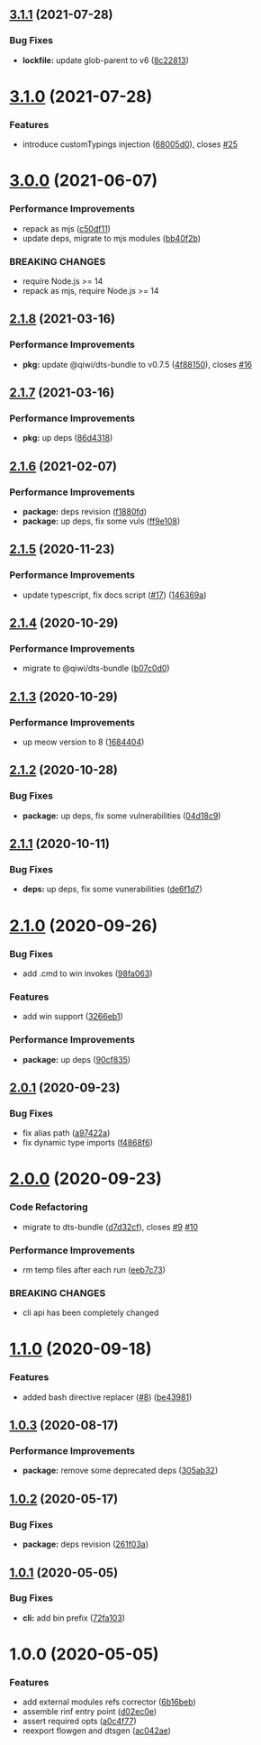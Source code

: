 ## [3.1.1](https://github.com/qiwi/libdefkit/compare/v3.1.0...v3.1.1) (2021-07-28)


### Bug Fixes

* **lockfile:** update glob-parent to v6 ([8c22813](https://github.com/qiwi/libdefkit/commit/8c22813602288051f5a1d6a8aff6cf50eac629b8))

# [3.1.0](https://github.com/qiwi/libdefkit/compare/v3.0.0...v3.1.0) (2021-07-28)


### Features

* introduce customTypings injection ([68005d0](https://github.com/qiwi/libdefkit/commit/68005d0f0869d72595331caa3ce53e2a7611139f)), closes [#25](https://github.com/qiwi/libdefkit/issues/25)

# [3.0.0](https://github.com/qiwi/libdefkit/compare/v2.1.8...v3.0.0) (2021-06-07)


### Performance Improvements

* repack as mjs ([c50df11](https://github.com/qiwi/libdefkit/commit/c50df11aed9ec88f21d81fdf15bcd4257f0ee058))
* update deps, migrate to mjs modules ([bb40f2b](https://github.com/qiwi/libdefkit/commit/bb40f2bab2d306c1baa37ef892dc885d26154c70))


### BREAKING CHANGES

* require Node.js >= 14
* repack as mjs, require Node.js >= 14

## [2.1.8](https://github.com/qiwi/libdefkit/compare/v2.1.7...v2.1.8) (2021-03-16)


### Performance Improvements

* **pkg:** update @qiwi/dts-bundle to v0.7.5 ([4f88150](https://github.com/qiwi/libdefkit/commit/4f88150b34af4c71a62a38ab8be3003bf5d375b4)), closes [#16](https://github.com/qiwi/libdefkit/issues/16)

## [2.1.7](https://github.com/qiwi/libdefkit/compare/v2.1.6...v2.1.7) (2021-03-16)


### Performance Improvements

* **pkg:** up deps ([86d4318](https://github.com/qiwi/libdefkit/commit/86d4318545b9f8fc761ee9f74eac136e023c958c))

## [2.1.6](https://github.com/qiwi/libdefkit/compare/v2.1.5...v2.1.6) (2021-02-07)


### Performance Improvements

* **package:** deps revision ([f1880fd](https://github.com/qiwi/libdefkit/commit/f1880fd35d0ad35d7f8695b442fb3d851b9995f6))
* **package:** up deps, fix some vuls ([ff9e108](https://github.com/qiwi/libdefkit/commit/ff9e108a260c18903fef590d67aae09d80064963))

## [2.1.5](https://github.com/qiwi/libdefkit/compare/v2.1.4...v2.1.5) (2020-11-23)


### Performance Improvements

* update typescript, fix docs script ([#17](https://github.com/qiwi/libdefkit/issues/17)) ([146369a](https://github.com/qiwi/libdefkit/commit/146369aa898f03a242b730ba29c2e6f6f96926eb))

## [2.1.4](https://github.com/qiwi/libdefkit/compare/v2.1.3...v2.1.4) (2020-10-29)


### Performance Improvements

* migrate to @qiwi/dts-bundle ([b07c0d0](https://github.com/qiwi/libdefkit/commit/b07c0d02061319b9796202a46e39c0da9463e51d))

## [2.1.3](https://github.com/qiwi/libdefkit/compare/v2.1.2...v2.1.3) (2020-10-29)


### Performance Improvements

* up meow version to 8 ([1684404](https://github.com/qiwi/libdefkit/commit/16844042e16fec780ba182be94fd604dd81f3129))

## [2.1.2](https://github.com/qiwi/libdefkit/compare/v2.1.1...v2.1.2) (2020-10-28)


### Bug Fixes

* **package:** up deps, fix some vulnerabilities ([04d18c9](https://github.com/qiwi/libdefkit/commit/04d18c9b67f2212a97fe98c99fe599989c53c5b2))

## [2.1.1](https://github.com/qiwi/libdefkit/compare/v2.1.0...v2.1.1) (2020-10-11)


### Bug Fixes

* **deps:** up deps, fix some vunerabilities ([de6f1d7](https://github.com/qiwi/libdefkit/commit/de6f1d77c099196b0138949c621ab61ecb1f5646))

# [2.1.0](https://github.com/qiwi/libdefkit/compare/v2.0.1...v2.1.0) (2020-09-26)


### Bug Fixes

* add .cmd to win invokes ([98fa063](https://github.com/qiwi/libdefkit/commit/98fa063e099d6e6836070624eec6087753cb1dbf))


### Features

* add win support ([3266eb1](https://github.com/qiwi/libdefkit/commit/3266eb19b0dbaab5a76785e9865783ea74d20099))


### Performance Improvements

* **package:** up deps ([90cf835](https://github.com/qiwi/libdefkit/commit/90cf8351287e2a0b2366b523ec8b2f6aab90a133))

## [2.0.1](https://github.com/qiwi/libdefkit/compare/v2.0.0...v2.0.1) (2020-09-23)


### Bug Fixes

* fix alias path ([a97422a](https://github.com/qiwi/libdefkit/commit/a97422a406dfd6d2014eb9112623ee2cdb7d8cd3))
* fix dynamic type imports ([f4868f6](https://github.com/qiwi/libdefkit/commit/f4868f6387292c36f5d6f0a4462b63e05ee56bb1))

# [2.0.0](https://github.com/qiwi/libdefkit/compare/v1.1.0...v2.0.0) (2020-09-23)


### Code Refactoring

* migrate to dts-bundle ([d7d32cf](https://github.com/qiwi/libdefkit/commit/d7d32cfaba65e07a26585957aeed7e58cfbabffa)), closes [#9](https://github.com/qiwi/libdefkit/issues/9) [#10](https://github.com/qiwi/libdefkit/issues/10)


### Performance Improvements

* rm temp files after each run ([eeb7c73](https://github.com/qiwi/libdefkit/commit/eeb7c73f8a515ddba2aadd291ad71bea379c479b))


### BREAKING CHANGES

* cli api has been completely changed

# [1.1.0](https://github.com/qiwi/libdefkit/compare/v1.0.3...v1.1.0) (2020-09-18)


### Features

* added bash directive replacer ([#8](https://github.com/qiwi/libdefkit/issues/8)) ([be43981](https://github.com/qiwi/libdefkit/commit/be4398196a755e047c400f39fdc7a2d7daa378f8))

## [1.0.3](https://github.com/qiwi/libdefkit/compare/v1.0.2...v1.0.3) (2020-08-17)


### Performance Improvements

* **package:** remove some deprecated deps ([305ab32](https://github.com/qiwi/libdefkit/commit/305ab3293e51e1e30017f69b6a8f379c5c78f052))

## [1.0.2](https://github.com/qiwi/libdefkit/compare/v1.0.1...v1.0.2) (2020-05-17)


### Bug Fixes

* **package:** deps revision ([261f03a](https://github.com/qiwi/libdefkit/commit/261f03aadb74f06db27ef4d1c446a24606ec2e3d))

## [1.0.1](https://github.com/qiwi/libdefkit/compare/v1.0.0...v1.0.1) (2020-05-05)


### Bug Fixes

* **cli:** add bin prefix ([72fa103](https://github.com/qiwi/libdefkit/commit/72fa1035aa6cc739d44db1189cd9359eea1f455b))

# 1.0.0 (2020-05-05)


### Features

* add external modules refs corrector ([6b16beb](https://github.com/qiwi/libdefkit/commit/6b16beb6f238b74903a0735db17f15b8c474ee5e))
* assemble rinf entry point ([d02ec0e](https://github.com/qiwi/libdefkit/commit/d02ec0e19867df94383f0c78ee020a5c904c08ab))
* assert required opts ([a0c4f77](https://github.com/qiwi/libdefkit/commit/a0c4f77050865b0de128d8b8b5f321c7d7cdfade))
* reexport flowgen and dtsgen ([ac042ae](https://github.com/qiwi/libdefkit/commit/ac042ae0ac123902444eec98801b76ed79e42bd5))
